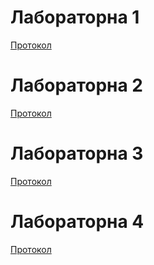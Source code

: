 # Лабораторна 1
[Протокол](https://docs.google.com/document/d/1yt6MXeQzefX3BTKKRceegldmaVqVYxHu/edit?usp=sharing&ouid=117527334131210020227&rtpof=true&sd=true)

# Лабораторна 2
[Протокол](https://docs.google.com/document/d/1ThtkGykjek7lsZku5mJos3_rpMlF_0p0/edit?usp=sharing&ouid=108474444255685735805&rtpof=true&sd=true)

# Лабораторна 3
[Протокол](https://docs.google.com/document/d/1GH_M0Fx7dMj1P-2Q-g_8k-_vzHT9764S/edit?usp=sharing&ouid=117527334131210020227&rtpof=true&sd=true)

# Лабораторна 4
[Протокол](https://docs.google.com/document/d/1Kd4lqv3ST7jo3SAlg5z-QbOM8EYFWc9R/edit?usp=sharing&ouid=117527334131210020227&rtpof=true&sd=true)
